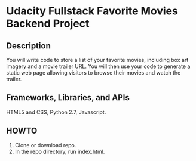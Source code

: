 # Udacity Fullstack Favorite Movies Backend Project

## Description
You will write code to store a list of your favorite movies, including box art imagery and a movie trailer URL. You will then use your code to generate a static web page allowing visitors to browse their movies and watch the trailer.

## Frameworks, Libraries, and APIs
HTML5 and CSS, Python 2.7, Javascript.

## HOWTO  
1. Clone or download repo.
2. In the repo directory, run index.html.
